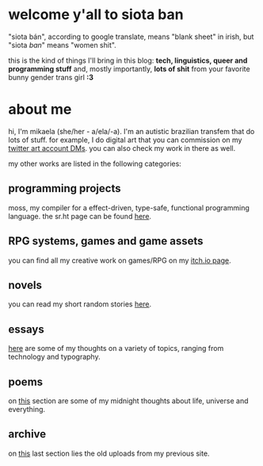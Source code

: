 # welcome y'all to siota ban
"siota bán", according to google translate, means "blank sheet" in irish, but "siota _ban_" means "women shit".

this is the kind of things I'll bring in this blog: **tech, linguistics, queer and programming stuff** and, mostly importantly, **lots of shit** from your favorite bunny gender trans girl **:3**

# about me
hi, I'm mikaela (she/her - a/ela/-a). I'm an autistic brazilian transfem that do lots of stuff. for example, I do digital art that you can commission on my [twitter art account DMs](https://twitter.com/mikartista_). you can also check my work in there as well.

my other works are listed in the following categories:

## programming projects
moss, my compiler for a effect-driven, type-safe, functional programming language. the sr.ht page can be found [here](https://git.sr.ht/~mikaela-md/mossy/).

## RPG systems, games and game assets
you can find all my creative work on games/RPG on my [itch.io page](https://mikumikudice.itch.io).

## novels
you can read my short random stories [here](https://mikumikudice.github.io/novels).

## essays
[here](https://mikumikudice.github.io/essays) are some of my thoughts on a variety of topics, ranging from technology and typography.

## poems
on [this](https://mikumikudice.github.io/poems) section are some of my midnight thoughts about life, universe and everything.

## archive
on [this](https://mikumikudice.github.io/archive) last section lies the old uploads from my previous site.
